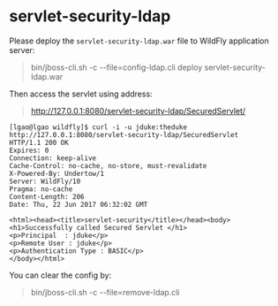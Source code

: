 servlet-security-ldap
======

Please deploy the `servlet-security-ldap.war` file to WildFly application server:

> bin/jboss-cli.sh -c --file=config-ldap.cli
> deploy servlet-security-ldap.war

Then access the servlet using address:

> http://127.0.0.1:8080/servlet-security-ldap/SecuredServlet/


	[lgao@lgao wildfly]$ curl -i -u jduke:theduke http://127.0.0.1:8080/servlet-security-ldap/SecuredServlet
	HTTP/1.1 200 OK
	Expires: 0
	Connection: keep-alive
	Cache-Control: no-cache, no-store, must-revalidate
	X-Powered-By: Undertow/1
	Server: WildFly/10
	Pragma: no-cache
	Content-Length: 206
	Date: Thu, 22 Jun 2017 06:32:02 GMT

	<html><head><title>servlet-security</title></head><body>
	<h1>Successfully called Secured Servlet </h1>
	<p>Principal  : jduke</p>
	<p>Remote User : jduke</p>
	<p>Authentication Type : BASIC</p>
	</body></html>



You can clear the config by:

> bin/jboss-cli.sh -c --file=remove-ldap.cli
